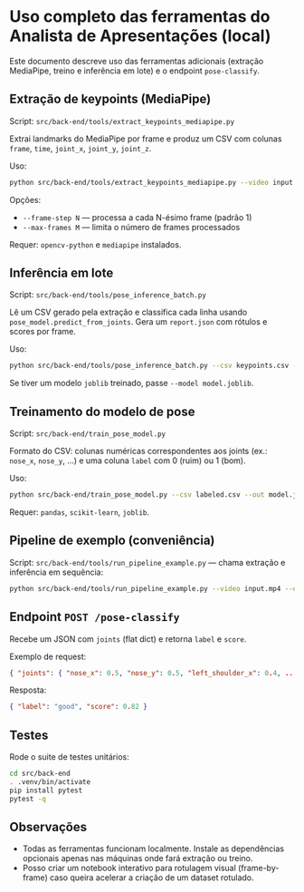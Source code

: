# Uso completo das ferramentas do Analista de Apresentações (local)

Este documento descreve uso das ferramentas adicionais (extração MediaPipe, treino e inferência em lote) e o endpoint `pose-classify`.

## Extração de keypoints (MediaPipe)

Script: `src/back-end/tools/extract_keypoints_mediapipe.py`

Extrai landmarks do MediaPipe por frame e produz um CSV com colunas `frame`, `time`, `joint_x`, `joint_y`, `joint_z`.

Uso:

```bash
python src/back-end/tools/extract_keypoints_mediapipe.py --video input.mp4 --out keypoints.csv
```

Opções:
- `--frame-step N` — processa a cada N-ésimo frame (padrão 1)
- `--max-frames M` — limita o número de frames processados

Requer: `opencv-python` e `mediapipe` instalados.

## Inferência em lote

Script: `src/back-end/tools/pose_inference_batch.py`

Lê um CSV gerado pela extração e classifica cada linha usando `pose_model.predict_from_joints`. Gera um `report.json` com rótulos e scores por frame.

Uso:

```bash
python src/back-end/tools/pose_inference_batch.py --csv keypoints.csv --out report.json
```

Se tiver um modelo `joblib` treinado, passe `--model model.joblib`.

## Treinamento do modelo de pose

Script: `src/back-end/train_pose_model.py`

Formato do CSV: colunas numéricas correspondentes aos joints (ex.: `nose_x`, `nose_y`, ...) e uma coluna `label` com 0 (ruim) ou 1 (bom).

Uso:

```bash
python src/back-end/train_pose_model.py --csv labeled.csv --out model.joblib
```

Requer: `pandas`, `scikit-learn`, `joblib`.

## Pipeline de exemplo (conveniência)

Script: `src/back-end/tools/run_pipeline_example.py` — chama extração e inferência em sequência:

```bash
python src/back-end/tools/run_pipeline_example.py --video input.mp4 --outdir ./out
```

## Endpoint `POST /pose-classify`

Recebe um JSON com `joints` (flat dict) e retorna `label` e `score`.

Exemplo de request:

```json
{ "joints": { "nose_x": 0.5, "nose_y": 0.5, "left_shoulder_x": 0.4, ... } }
```

Resposta:

```json
{ "label": "good", "score": 0.82 }
```

## Testes

Rode o suite de testes unitários:

```bash
cd src/back-end
. .venv/bin/activate
pip install pytest
pytest -q
```

## Observações

- Todas as ferramentas funcionam localmente. Instale as dependências opcionais apenas nas máquinas onde fará extração ou treino.
- Posso criar um notebook interativo para rotulagem visual (frame-by-frame) caso queira acelerar a criação de um dataset rotulado.
